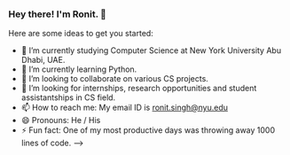 ### Hey there! I'm Ronit. 👋

Here are some ideas to get you started:

- 🔭 I’m currently studying Computer Science at New York University Abu Dhabi, UAE.
- 🌱 I’m currently learning Python.
- 👯 I’m looking to collaborate on various CS projects.
- 🤔 I’m looking for internships, research opportunities and student assistantships in CS field.
- 📫 How to reach me: My email ID is ronit.singh@nyu.edu
- 😄 Pronouns: He / His
- ⚡ Fun fact: One of my most productive days was throwing away 1000 lines of code.
-->
